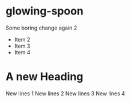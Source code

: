 # glowing-spoon
Some boring change again 2
- Item 2
- Item 3 
- Item 4


# A new Heading
New lines 1
New lines 2
New lines 3
New lines 4
